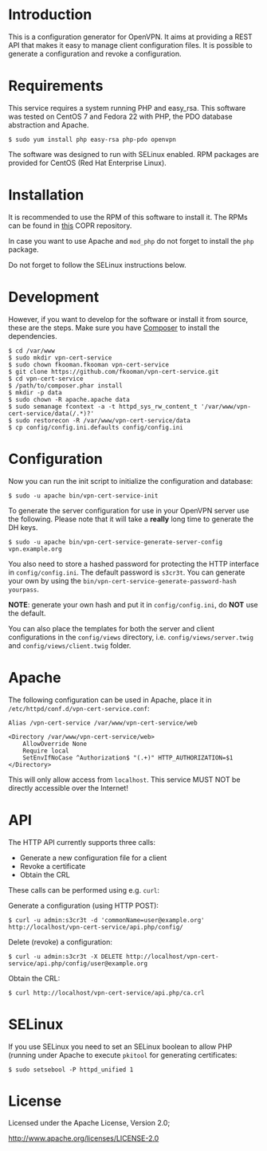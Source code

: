 # Introduction
This is a configuration generator for OpenVPN. It aims at providing a REST API
that makes it easy to manage client configuration files. It is possible to 
generate a configuration and revoke a configuration.

# Requirements
This service requires a system running PHP and easy_rsa. This software was 
tested on CentOS 7 and Fedora 22 with PHP, the PDO database abstraction and 
Apache.

    $ sudo yum install php easy-rsa php-pdo openvpn

The software was designed to run with SELinux enabled. RPM packages are 
provided for CentOS (Red Hat Enterprise Linux).

# Installation
It is recommended to use the RPM of this software to install it. The RPMs can
be found in [this](https://copr.fedoraproject.org/coprs/fkooman/vpn-management/) 
COPR repository.

In case you want to use Apache and `mod_php` do not forget to install the `php` 
package.

Do not forget to follow the SELinux instructions below.

# Development
However, if you want to develop for the software or install it from source, 
these are the steps. Make sure you have [Composer](https://getcomposer.org) to 
install the dependencies.

    $ cd /var/www
    $ sudo mkdir vpn-cert-service
    $ sudo chown fkooman.fkooman vpn-cert-service
    $ git clone https://github.com/fkooman/vpn-cert-service.git
    $ cd vpn-cert-service
    $ /path/to/composer.phar install
    $ mkdir -p data
    $ sudo chown -R apache.apache data
    $ sudo semanage fcontext -a -t httpd_sys_rw_content_t '/var/www/vpn-cert-service/data(/.*)?'
    $ sudo restorecon -R /var/www/vpn-cert-service/data
    $ cp config/config.ini.defaults config/config.ini

# Configuration
Now you can run the init script to initialize the configuration and database:

    $ sudo -u apache bin/vpn-cert-service-init

To generate the server configuration for use in your OpenVPN server use the 
following. Please note that it will take a **really** long time to generate the
DH keys.

    $ sudo -u apache bin/vpn-cert-service-generate-server-config vpn.example.org

You also need to store a hashed password for protecting the HTTP interface in
`config/config.ini`. The default password is `s3cr3t`. You can generate your
own by using the `bin/vpn-cert-service-generate-password-hash yourpass`. 

**NOTE**: generate your own hash and put it in `config/config.ini`, do **NOT** 
use the default.

You can also place the templates for both the server and client configurations 
in the `config/views` directory, i.e. `config/views/server.twig` and 
`config/views/client.twig` folder.

# Apache
The following configuration can be used in Apache, place it in 
`/etc/httpd/conf.d/vpn-cert-service.conf`:

    Alias /vpn-cert-service /var/www/vpn-cert-service/web

    <Directory /var/www/vpn-cert-service/web>
        AllowOverride None
        Require local
        SetEnvIfNoCase ^Authorization$ "(.+)" HTTP_AUTHORIZATION=$1
    </Directory>

This will only allow access from `localhost`. This service MUST NOT be directly
accessible over the Internet!

# API
The HTTP API currently supports three calls:

- Generate a new configuration file for a client
- Revoke a certificate
- Obtain the CRL

These calls can be performed using e.g. `curl`:

Generate a configuration (using HTTP POST):

    $ curl -u admin:s3cr3t -d 'commonName=user@example.org' http://localhost/vpn-cert-service/api.php/config/

Delete (revoke) a configuration:

    $ curl -u admin:s3cr3t -X DELETE http://localhost/vpn-cert-service/api.php/config/user@example.org

Obtain the CRL:

    $ curl http://localhost/vpn-cert-service/api.php/ca.crl

# SELinux
If you use SELinux you need to set an SELinux boolean to allow PHP (running 
under Apache to execute `pkitool` for generating certificates:

    $ sudo setsebool -P httpd_unified 1

# License
Licensed under the Apache License, Version 2.0;

   http://www.apache.org/licenses/LICENSE-2.0

